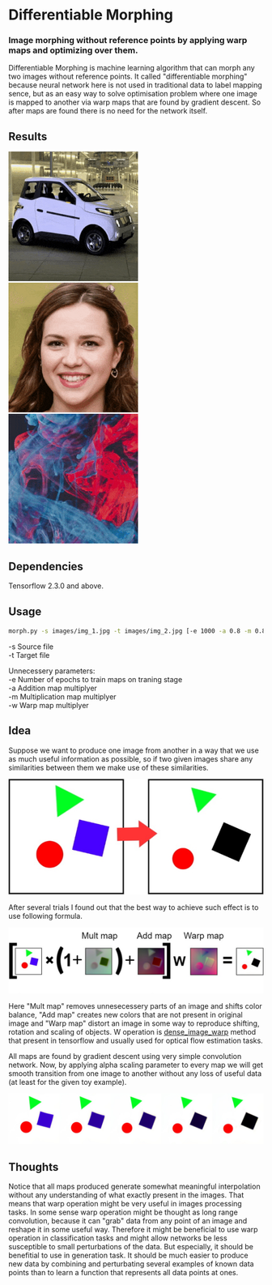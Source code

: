 # Differentiable Morphing

### Image morphing without reference points by applying warp maps and optimizing over them.  
Differentiable Morphing is machine learning algorithm that can morph any two images without reference points. It called "differentiable morphing" because neural network here is not used in traditional data to label mapping sence, but as an easy way to solve optimisation problem where one image is mapped to another via warp maps that are found by gradient descent. So after maps are found there is no need for the network itself.

## Results
![example 1](images/example_1.gif)
![example 2](images/example_2.gif)
![example 3](images/example_3.gif)

## Dependencies

Tensorflow 2.3.0 and above.

## Usage

```bash
morph.py -s images/img_1.jpg -t images/img_2.jpg [-e 1000 -a 0.8 -m 0.8 -w 0.3]
```
-s Source file  
-t Target file  
  
Unnecessery parameters:  
-e Number of epochs to train maps on traning stage  
-a Addition map multiplyer  
-m Multiplication map multiplyer  
-w Warp map multiplyer  
  
## Idea

Suppose we want to produce one image from another in a way that we use as much useful information as possible, so if two given images share any similarities between them we make use of these similarities. 
  
![toy_example](images/toy_example.jpg)  
  
After several trials I found out that the best way to achieve such effect is to use following formula.  
  
![formula](images/formula.jpg)  
  
Here "Mult map" removes unnesecessery parts of an image and shifts color balance, "Add map" creates new colors that are not present in original image and "Warp map" distort an image in some way to reproduce shifting, rotation and scaling of objects. W operation is [dense_image_warp](https://www.tensorflow.org/addons/api_docs/python/tfa/image/dense_image_warp) method that present in tensorflow and usually used for optical flow estimation tasks. 
  
All maps are found by gradient descent using very simple convolution network. Now, by applying alpha scaling parameter to every map we will get smooth transition from one image to another without any loss of useful data (at least for the given toy example).  
  
![transition](images/transition.jpg) 
  
  
## Thoughts

Notice that all maps produced generate somewhat meaningful interpolation without any understanding of what exactly present in the images. That means that warp operation might be very useful in images processing tasks. In some sense warp operation might be thought as long range convolution, because it can "grab" data from any point of an image and reshape it in some useful way. Therefore it might be beneficial to use warp operation in classification tasks and might allow networks be less susceptible to small perturbations of the data. But especially, it should be benefitial to use in generation task. It should be much easier to produce new data by combining and perturbating several examples of known data points than to learn a function that represents all data points at ones.
